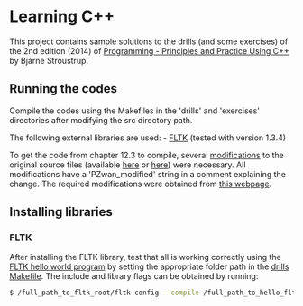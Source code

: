 # Learning C++

This project contains sample solutions to the drills (and some exercises) of the 2nd edition (2014) of [Programming - Principles and Practice Using C++](http://www.stroustrup.com/programming.html) by Bjarne Stroustrup.

## Running the codes

Compile the codes using the Makefiles in the 'drills' and 'exercises' directories after modifying the src directory path.

The following external libraries are used:
	- [FLTK](http://www.fltk.org/) (tested with version 1.3.4)

To get the code from chapter 12.3 to compile, several [modifications](include/graphics) to the original source files (available [here](http://stroustrup.com/Programming/PPP2code/) or [here](https://github.com/BjarneStroustrup/Programming-_Principles_and_Practice_Using_Cpp)) were necessary. All modifications have a 'PZwan_modified' string in a comment explaining the change. The required modifications were obtained from [this webpage](https://watashigaseigida.blogspot.ca/2016/06/getting-stroustrups-fltk-code-to-work.html).



## Installing libraries

### FLTK

After installing the FLTK library, test that all is working correctly using the [FLTK hello world program](drills/ch12/hello_fltk/hello_fltk.cpp) by setting the appropriate folder path in the [drills Makefile](drills/Makefile).
The include and library flags can be obtained by running:
```sh
$ /full_path_to_fltk_root/fltk-config --compile /full_path_to_hello_fltk/hello_fltk.cpp
```
